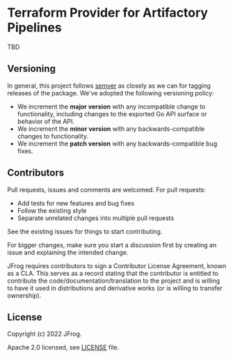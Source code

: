 # Terraform Provider for Artifactory Pipelines

TBD

## Versioning

In general, this project follows [semver](https://semver.org/) as closely as we can for tagging releases of the package. We've adopted the following versioning policy:

* We increment the **major version** with any incompatible change to functionality, including changes to the exported Go API surface or behavior of the API.
* We increment the **minor version** with any backwards-compatible changes to functionality.
* We increment the **patch version** with any backwards-compatible bug fixes.

## Contributors

Pull requests, issues and comments are welcomed. For pull requests:

* Add tests for new features and bug fixes
* Follow the existing style
* Separate unrelated changes into multiple pull requests

See the existing issues for things to start contributing.

For bigger changes, make sure you start a discussion first by creating an issue and explaining the intended change.

JFrog requires contributors to sign a Contributor License Agreement, known as a CLA. This serves as a record stating that the contributor is entitled to contribute the code/documentation/translation to the project and is willing to have it used in distributions and derivative works (or is willing to transfer ownership).

## License

Copyright (c) 2022 JFrog.

Apache 2.0 licensed, see [LICENSE][LICENSE] file.

[LICENSE]: ./LICENSE
